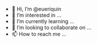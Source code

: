 - 👋 Hi, I’m @eueriquin
- 👀 I’m interested in ...
- 🌱 I’m currently learning ...
- 💞️ I’m looking to collaborate on ...
- 📫 How to reach me ...

<!---
eueriquin/eueriquin is a ✨ special ✨ repository because its `README.md` (this file) appears on your GitHub profile.
You can click the Preview link to take a look at your changes.
--->
